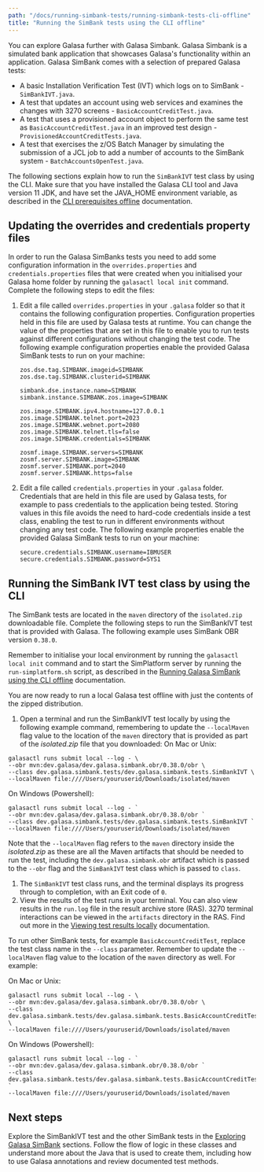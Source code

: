 ```yaml
---
path: "/docs/running-simbank-tests/running-simbank-tests-cli-offline"
title: "Running the SimBank tests using the CLI offline"
---
```


You can explore Galasa further with Galasa Simbank. Galasa Simbank is a simulated bank application that showcases Galasa's functionality within an application. Galasa SimBank comes with a selection of prepared Galasa tests:

- A basic Installation Verification Test (IVT) which logs on to SimBank  - `SimBankIVT.java`.
- A test that updates an account using web services and examines the changes with 3270 screens - `BasicAccountCreditTest.java`.
- A test that uses a provisioned account object to perform the same test as `BasicAccountCreditTest.java` in an improved test design - `ProvisionedAccountCreditTests.java`.
- A test that exercises the z/OS Batch Manager by simulating the submission of a JCL job to add a number of accounts to the SimBank system - `BatchAccountsOpenTest.java`.

The following sections explain how to run the `SimBankIVT` test class by using the CLI. Make sure that you have installed the Galasa CLI tool and Java version 11 JDK, and have set the JAVA_HOME environment variable, as described in the [CLI prerequisites offline](../cli-command-reference/zipped-prerequisites) documentation. 


## Updating the overrides and credentials property files


In order to run the Galasa SimBanks tests you need to add some configuration information in the `overrides.properties` and `credentials.properties` files that were created when you initialised your Galasa home folder by running the ```galasactl local init``` command. Complete the following steps to edit the files:
  

1. Edit a file called `overrides.properties` in your `.galasa` folder so that it contains the following configuration properties. Configuration properties held in this file are used by Galasa tests at runtime. You can change the value of the properties that are set in this file to enable you to run tests against different configurations without changing the test code. The following example configuration properties enable the provided Galasa SimBank tests to run on your machine:

   ```properties
   zos.dse.tag.SIMBANK.imageid=SIMBANK
   zos.dse.tag.SIMBANK.clusterid=SIMBANK

   simbank.dse.instance.name=SIMBANK
   simbank.instance.SIMBANK.zos.image=SIMBANK

   zos.image.SIMBANK.ipv4.hostname=127.0.0.1
   zos.image.SIMBANK.telnet.port=2023
   zos.image.SIMBANK.webnet.port=2080
   zos.image.SIMBANK.telnet.tls=false
   zos.image.SIMBANK.credentials=SIMBANK

   zosmf.image.SIMBANK.servers=SIMBANK
   zosmf.server.SIMBANK.image=SIMBANK
   zosmf.server.SIMBANK.port=2040
   zosmf.server.SIMBANK.https=false
   ```
1. Edit a file called `credentials.properties` in your `.galasa` folder. Credentials that are held in this file are used by Galasa tests, for example to pass credentials to the application being tested. Storing values in this file avoids the need to hard-code credentials inside a test class, enabling the test to run in different environments without changing any test code. The following example properties enable the provided Galasa SimBank tests to run on your machine:

   ```properties
   secure.credentials.SIMBANK.username=IBMUSER
   secure.credentials.SIMBANK.password=SYS1
   ```

## Running the SimBank IVT test class by using the CLI

The SimBank tests are located in the `maven` directory of the `isolated.zip` downloadable file. Complete the following steps to run the SimBankIVT test that is provided with Galasa. The following example uses SimBank OBR version `0.38.0`.

Remember to initialise your local environment by running the `galasactl local init` command and to start the SimPlatform server by running the `run-simplatform.sh` script, as described in the [Running Galasa SimBank using the CLI offline](simbank-cli-offline) documentation.


You are now ready to run a local Galasa test offline with just the contents of the zipped distribution.

1. Open a terminal and run the SimBankIVT test locally by using the following example command, remembering to update the `--localMaven` flag value to the location of the `maven` directory that is provided as part of the _isolated.zip_  file that you downloaded:
On Mac or Unix:
```
galasactl runs submit local --log - \
--obr mvn:dev.galasa/dev.galasa.simbank.obr/0.38.0/obr \
--class dev.galasa.simbank.tests/dev.galasa.simbank.tests.SimBankIVT \
--localMaven file:////Users/youruserid/Downloads/isolated/maven
```
On Windows (Powershell):
```
galasactl runs submit local --log - `
--obr mvn:dev.galasa/dev.galasa.simbank.obr/0.38.0/obr `
--class dev.galasa.simbank.tests/dev.galasa.simbank.tests.SimBankIVT `
--localMaven file:////Users/youruserid/Downloads/isolated/maven
```
Note that the `--localMaven` flag refers to the `maven` directory inside the _isolated.zip_ as these are all the Maven artifacts that should be needed to run the test, including the `dev.galasa.simbank.obr` artifact which is passed to the `--obr` flag and the `SimBankIVT` test class which is passed to `class`.
1. The `SimBankIVT` test class runs, and the terminal displays its progress through to completion, with an Exit code of `0`.
1. View the results of the test runs in your terminal. You can also view results in the `run.log` file in the result archive store (RAS). 3270 terminal interactions can be viewed in the `artifacts` directory in the RAS. Find out more in the [Viewing test results locally](../cli-command-reference/viewing-test-results-cli) documentation. 

To run other SimBank tests, for example `BasicAccountCreditTest`, replace the test class name in the `--class` parameter. Remember to update the `--localMaven` flag value to the location of the `maven` directory as well. For example: 

On Mac or Unix:

```
galasactl runs submit local --log - \
--obr mvn:dev.galasa/dev.galasa.simbank.obr/0.38.0/obr \
--class dev.galasa.simbank.tests/dev.galasa.simbank.tests.BasicAccountCreditTest \
--localMaven file:////Users/youruserid/Downloads/isolated/maven
```

On Windows (Powershell):

```
galasactl runs submit local --log - `
--obr mvn:dev.galasa/dev.galasa.simbank.obr/0.38.0/obr `
--class dev.galasa.simbank.tests/dev.galasa.simbank.tests.BasicAccountCreditTest `
--localMaven file:////Users/youruserid/Downloads/isolated/maven
```



## Next steps

Explore the SimBankIVT test and the other SimBank tests in the [Exploring Galasa SimBank](exploring-simbank-tests) sections. Follow the flow of logic in these classes and understand more about the Java that is used to create them, including how to use Galasa annotations and review documented test methods.